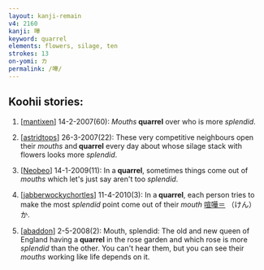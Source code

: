 ```yaml
---
layout: kanji-remain
v4: 2160
kanji: 嘩
keyword: quarrel
elements: flowers, silage, ten
strokes: 13
on-yomi: カ
permalink: /嘩/
---
```


## Koohii stories: 

1) [<a href="http://kanji.koohii.com/profile/mantixen">mantixen</a>] 14-2-2007(60): <em>Mouths</em><strong> quarrel</strong> over who is more <em>splendid</em>.

2) [<a href="http://kanji.koohii.com/profile/astridtops">astridtops</a>] 26-3-2007(22): These very competitive neighbours open their <em>mouths</em> and<strong> quarrel</strong> every day about whose silage stack with flowers looks more <em>splendid</em>.

3) [<a href="http://kanji.koohii.com/profile/Neobeo">Neobeo</a>] 14-1-2009(11): In a<strong> quarrel</strong>, sometimes things come out of <em>mouths</em> which let&#039;s just say aren&#039;t too <em>splendid</em>.

4) [<a href="http://kanji.koohii.com/profile/jabberwockychortles">jabberwockychortles</a>] 11-4-2010(3): In a<strong> quarrel</strong>, each person tries to make the most <em>splendid</em> point come out of their <em>mouth</em> <a href="midori://search?text=喧嘩＝">喧嘩＝</a> （けん）か.

5) [<a href="http://kanji.koohii.com/profile/abaddon">abaddon</a>] 2-5-2008(2): Mouth, splendid: The old and new queen of England having a<strong> quarrel</strong> in the rose garden and which rose is more <em>splendid</em> than the other. You can&#039;t hear them, but you can see their <em>mouths</em> working like life depends on it.

